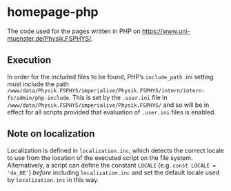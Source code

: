 # homepage-php
The code used for the pages written in PHP on https://www.uni-muenster.de/Physik.FSPHYS/.

## Execution
In order for the included files to be found, PHP’s `include_path` .ini setting
must include the path
`/www/data/Physik.FSPHYS/imperialive/Physik.FSPHYS/intern/intern-fs/admin/php-include`.
This is set by the `.user.ini` file in
`/www/data/Physik.FSPHYS/imperialive/Physik.FSPHYS/` and so will be in effect
for all scripts provided that evaluation of `.user.ini` files is enabled.

## Note on localization
Localization is defined in `localization.inc`, which detects the correct locale
to use from the location of the executed script on the file system.
Alternatively, a script can define the constant `LOCALE` (e.g.
`const LOCALE = 'de_DE'`) *before* including `localization.inc` and set the
default locale used by `localization.inc` in this way.

